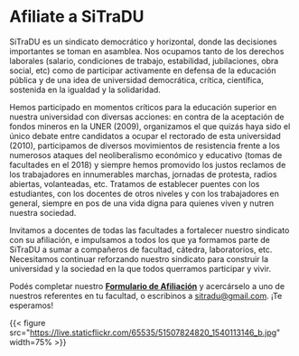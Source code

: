 # Afiliate a SiTraDU


SiTraDU es un sindicato democrático y horizontal, donde las decisiones
importantes se toman en asamblea. Nos ocupamos tanto de los derechos laborales
(salario, condiciones de trabajo, estabilidad, jubilaciones, obra social, etc) como de
participar activamente en defensa de la educación pública y de una idea de
universidad democrática, crítica, científica, sostenida en la igualdad y la
solidaridad.

Hemos participado en momentos críticos para la educación superior en nuestra
universidad con diversas acciones: en contra de la aceptación de fondos mineros
en la UNER (2009), organizamos el que quizás haya sido el único debate entre
candidatos a ocupar el rectorado de esta universidad (2010), participamos de
diversos movimientos de resistencia frente a los numerosos ataques del
neoliberalismo económico y educativo (tomas de facultades en el 2018) y siempre
hemos promovido los justos reclamos de los trabajadores en innumerables marchas,
jornadas de protesta, radios abiertas, volanteadas, etc. Tratamos de establecer
puentes con los estudiantes, con los docentes de otros niveles y con los
trabajadores en general, siempre en pos de una vida digna para quienes viven y
nutren nuestra sociedad.

Invitamos a docentes de todas las facultades a fortalecer nuestro sindicato con
su afiliación, e impulsamos a todos los que ya formamos parte de SiTraDU a sumar
a compañeros de facultad, cátedra, laboratorios, etc. Necesitamos continuar
reforzando nuestro sindicato para construir la universidad y la sociedad en la
que todos querramos participar y vivir.

Podés completar nuestro **[Formulario de
Afiliación](https://docs.google.com/document/d/1mta7IfzW_AoKzOEOSsZ7dKjMyQs5rhV7F41d95Sk2cA/edit?usp=sharing)**
y acercárselo a uno de nuestros referentes en tu facultad, o escribinos a
sitradu@gmail.com. ¡Te esperamos!

{{< figure src="https://live.staticflickr.com/65535/51507824820_1540113146_b.jpg" width=75% >}}




